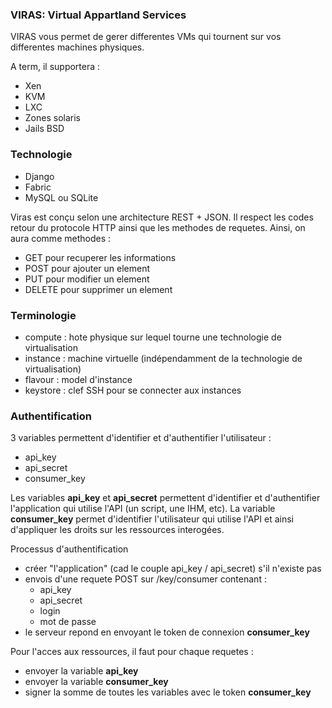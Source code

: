 ### VIRAS: Virtual Appartland Services

VIRAS vous permet de gerer differentes VMs qui tournent sur vos differentes machines physiques.

A term, il supportera :

* Xen
* KVM
* LXC
* Zones solaris
* Jails BSD


### Technologie

* Django
* Fabric
* MySQL ou SQLite


Viras est conçu selon une architecture REST + JSON. Il respect les codes retour du protocole HTTP ainsi que les methodes de requetes.
Ainsi, on aura comme methodes :

* GET pour recuperer les informations
* POST pour ajouter un element
* PUT pour modifier un element
* DELETE pour supprimer un element


### Terminologie

* compute : hote physique sur lequel tourne une technologie de virtualisation
* instance : machine virtuelle (indépendamment de la technologie de virtualisation)
* flavour : model d'instance
* keystore : clef SSH pour se connecter aux instances

### Authentification

3 variables permettent d'identifier et d'authentifier l'utilisateur :

* api_key
* api_secret
* consumer_key

Les variables **api_key** et **api_secret** permettent d'identifier et d'authentifier l'application qui utilise l'API (un script, une IHM, etc).
La variable **consumer_key** permet d'identifier l'utilisateur qui utilise l'API et ainsi d'appliquer les droits sur les ressources interogées.

Processus d'authentification
* créer "l'application" (cad le couple api_key / api_secret) s'il n'existe pas
* envois d'une requete POST sur /key/consumer contenant :
  * api_key
  * api_secret
  * login
  * mot de passe
* le serveur repond en envoyant le token de connexion **consumer_key**

Pour l'acces aux ressources, il faut pour chaque requetes :
* envoyer la variable **api_key**
* envoyer la variable **consumer_key**
* signer la somme de toutes les variables avec le token **consumer_key**
